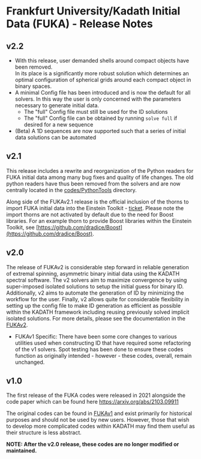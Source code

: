 # Frankfurt University/Kadath Initial Data (FUKA) - Release Notes

## v2.2
* With this release, user demanded shells around compact objects have been removed.  
In its place is a significantly more robust solution
which determines an optimal configuration of spherical grids around each compact object in binary spaces. 
* A minimal Config file has been introduced and is now the default for all solvers. In this way the user is only
concerned with the parameters necessary to generate initial data.
    * The "full" Config file must still be used for the ID solutions
    * The "full" Config file can be obtained by running `solve full` if desired for a new sequence
* (Beta) A 1D sequences are now supported such that a series of initial data solutions can be automated

## v2.1
This release includes a rewrite and reorganization of the Python readers for FUKA initial data among many bug fixes and quality of life changes.
The old python readers have thus been removed from the solvers and are now centrally located in the [codes/PythonTools](https://bitbucket.org/fukaws/fuka/src/fuka/codes/PythonTools) directory.

Along side of the FUKAv2.1 release is the official inclusion of the thorns to import FUKA initial data into the Einstein Toolkit - [ticket](https://bitbucket.org/einsteintoolkit/tickets/issues/2692/inclusion-of-fuka-importer-thorns). Please note the import thorns are not activated by default due to the need for Boost libraries.  For an example thorn to provide Boost libraries within the Einstein Toolkit, see [https://github.com/dradice/Boost](https://github.com/dradice/Boost).

## v2.0
The release of FUKAv2 is considerable step forward in reliable generation of extremal spinning, asymmetric
binary initial data using the KADATH spectral software.  The v2 solvers aim to maximize convergence by using super-imposed
isolated solutions to setup the initial guess for binary ID.  Additionally, v2 aims to automate the generation of ID by minimizing
the workflow for the user.  Finally, v2 allows quite for considerable flexibility in setting up the config file to make ID generation 
as efficient as possible within the KADATH framework including reusing previously solved implicit isolated solutions.  For more details,
please see the documentation in the [FUKAv2](https://bitbucket.org/fukaws/fuka/src/fuka/codes/FUKAv2_Solvers/).

  - FUKAv1 Specific: There have been some core changes to various utilities used when constructing ID that have required some refactoring of the v1 solvers.  Spot testing has been done to ensure these codes function as originally intended - however - these codes, overall, remain unchanged.

## v1.0
The first release of the FUKA codes were released in 2021 alongside the code paper which can be found here https://arxiv.org/abs/2103.09911

The original codes can be found in [FUKAv1](https://bitbucket.org/fukaws/fuka/src/fuka/codes/FUKAv1_Solvers/) and exist primarily
for historical purposes and should not be used by new users.  However, those that wish to develop more complicated codes within
KADATH may find them useful as their structure is less abstract.

**NOTE: After the v2.0 release, these codes are no longer modified or maintained.**